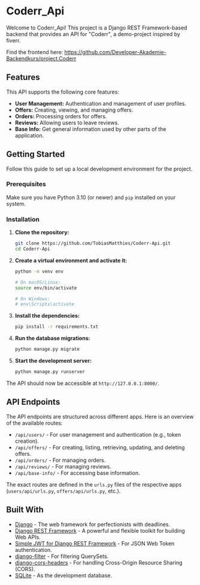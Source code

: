 # Coderr_Api

Welcome to Coderr_Api! This project is a Django REST Framework-based backend that provides an API for "Coderr", a demo-project inspired by fiverr.

Find the frontend here: https://github.com/Developer-Akademie-Backendkurs/project.Coderr

## Features

This API supports the following core features:

*   **User Management:** Authentication and management of user profiles.
*   **Offers:** Creating, viewing, and managing offers.
*   **Orders:** Processing orders for offers.
*   **Reviews:** Allowing users to leave reviews.
*   **Base Info:** Get general information used by other parts of the application.

## Getting Started

Follow this guide to set up a local development environment for the project.

### Prerequisites

Make sure you have Python 3.10 (or newer) and `pip` installed on your system.

### Installation

1.  **Clone the repository:**
    ```bash
    git clone https://github.com/TobiasMatthies/Coderr-Api.git
    cd Coderr-Api
    ```

2.  **Create a virtual environment and activate it:**
    ```bash
    python -m venv env

    # On macOS/Linux:
    source env/bin/activate

    # On Windows:
    # env\Scripts\activate
    ```

3.  **Install the dependencies:**
    ```bash
    pip install -r requirements.txt
    ```

4.  **Run the database migrations:**
    ```bash
    python manage.py migrate
    ```

5.  **Start the development server:**
    ```bash
    python manage.py runserver
    ```

The API should now be accessible at `http://127.0.0.1:8000/`.

## API Endpoints

The API endpoints are structured across different apps. Here is an overview of the available routes:

*   `/api/users/` - For user management and authentication (e.g., token creation).
*   `/api/offers/` - For creating, listing, retrieving, updating, and deleting offers.
*   `/api/orders/` - For managing orders.
*   `/api/reviews/` - For managing reviews.
*   `/api/base-info/` - For accessing base information.

The exact routes are defined in the `urls.py` files of the respective apps (`users/api/urls.py`, `offers/api/urls.py`, etc.).

## Built With

*   [Django](https://www.djangoproject.com/) - The web framework for perfectionists with deadlines.
*   [Django REST Framework](https://www.django-rest-framework.org/) - A powerful and flexible toolkit for building Web APIs.
*   [Simple JWT for Django REST Framework](https://django-rest-framework-simplejwt.readthedocs.io/) - For JSON Web Token authentication.
*   [django-filter](https://django-filter.readthedocs.io/en/stable/) - For filtering QuerySets.
*   [django-cors-headers](https://github.com/adamchainz/django-cors-headers) - For handling Cross-Origin Resource Sharing (CORS).
*   [SQLite](https://www.sqlite.org/index.html) - As the development database.
